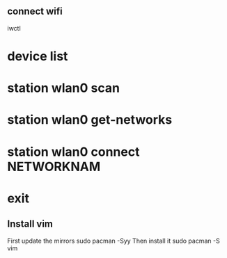 
## connect wifi

iwctl 
 # device list 
 # station wlan0 scan
 # station wlan0 get-networks
 # station wlan0 connect NETWORKNAM
 # exit


## Install vim 

First update the mirrors
   sudo pacman -Syy
Then install it 
   sudo pacman -S vim 
